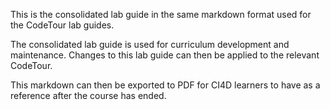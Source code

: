 This is the consolidated lab guide in the same markdown format used for the CodeTour lab guides. 

The consolidated lab guide is used for curriculum development and maintenance. Changes to this lab guide can then be applied to the relevant CodeTour.

This markdown can then be exported to PDF for CI4D learners to have as a reference after the course has ended.